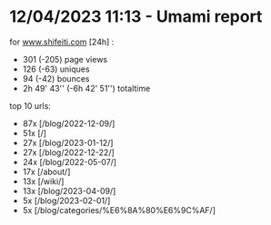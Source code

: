 # 12/04/2023 11:13 - Umami report
for www.shifeiti.com [24h] :

 - 301 (-205) page views
 - 126 (-63) uniques
 - 94 (-42) bounces
 - 2h 49' 43'' (-6h 42' 51'') totaltime


top 10 urls:
 - 87x [/blog/2022-12-09/]
 - 51x [/]
 - 27x [/blog/2023-01-12/]
 - 27x [/blog/2022-12-22/]
 - 24x [/blog/2022-05-07/]
 - 17x [/about/]
 - 13x [/wiki/]
 - 13x [/blog/2023-04-09/]
 - 5x [/blog/2023-02-01/]
 - 5x [/blog/categories/%E6%8A%80%E6%9C%AF/]


